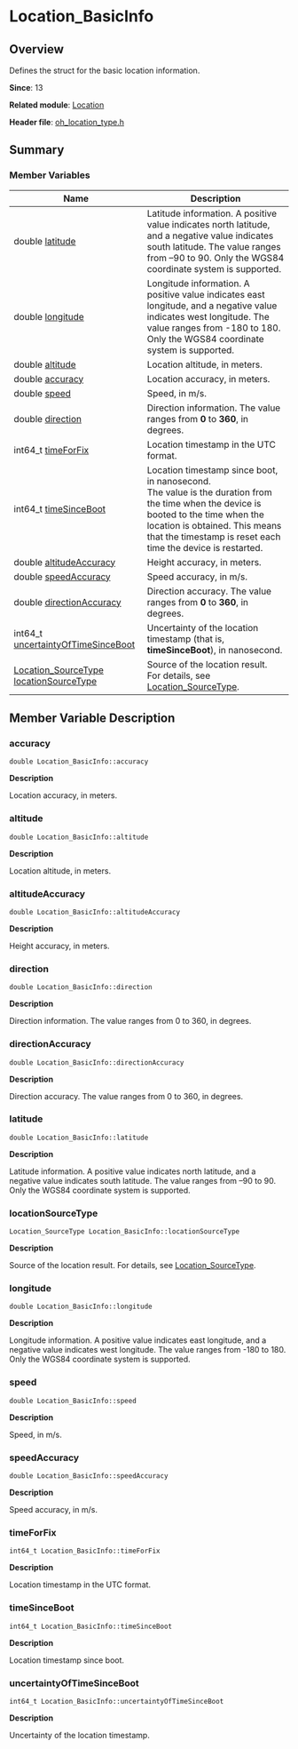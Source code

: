 # Location_BasicInfo


## Overview

Defines the struct for the basic location information.

**Since**: 13

**Related module**: [Location](_location.md)

**Header file**: [oh_location_type.h](oh__location__type_8h.md)

## Summary


### Member Variables

| Name| Description| 
| -------- | -------- |
| double [latitude](#latitude) | Latitude information. A positive value indicates north latitude, and a negative value indicates south latitude. The value ranges from –90 to 90. Only the WGS84 coordinate system is supported. | 
| double [longitude](#longitude) | Longitude information. A positive value indicates east longitude, and a negative value indicates west longitude. The value ranges from -180 to 180. Only the WGS84 coordinate system is supported. | 
| double [altitude](#altitude) | Location altitude, in meters. | 
| double [accuracy](#accuracy) | Location accuracy, in meters. | 
| double [speed](#speed) | Speed, in m/s. | 
| double [direction](#direction) | Direction information. The value ranges from **0** to **360**, in degrees. | 
| int64_t [timeForFix](#timeforfix) | Location timestamp in the UTC format. | 
| int64_t [timeSinceBoot](#timesinceboot) | Location timestamp since boot, in nanosecond.<br>The value is the duration from the time when the device is booted to the time when the location is obtained. This means that the timestamp is reset each time the device is restarted.<br>  | 
| double [altitudeAccuracy](#altitudeaccuracy) | Height accuracy, in meters. | 
| double [speedAccuracy](#speedaccuracy) | Speed accuracy, in m/s. | 
| double [directionAccuracy](#directionaccuracy) | Direction accuracy. The value ranges from **0** to **360**, in degrees. | 
| int64_t [uncertaintyOfTimeSinceBoot](#uncertaintyoftimesinceboot) | Uncertainty of the location timestamp (that is, **timeSinceBoot**), in nanosecond. | 
| [Location_SourceType](_location.md#location_sourcetype) [locationSourceType](#locationsourcetype) | Source of the location result.<br>For details, see [Location_SourceType](_location.md#location_sourcetype).| 


## Member Variable Description


### accuracy

```
double Location_BasicInfo::accuracy
```
**Description**

Location accuracy, in meters.


### altitude

```
double Location_BasicInfo::altitude
```
**Description**

Location altitude, in meters.


### altitudeAccuracy

```
double Location_BasicInfo::altitudeAccuracy
```
**Description**

Height accuracy, in meters.


### direction

```
double Location_BasicInfo::direction
```
**Description**

Direction information. The value ranges from 0 to 360, in degrees.


### directionAccuracy

```
double Location_BasicInfo::directionAccuracy
```
**Description**

Direction accuracy. The value ranges from 0 to 360, in degrees.


### latitude

```
double Location_BasicInfo::latitude
```
**Description**

Latitude information. A positive value indicates north latitude, and a negative value indicates south latitude. The value ranges from –90 to 90. Only the WGS84 coordinate system is supported.


### locationSourceType

```
Location_SourceType Location_BasicInfo::locationSourceType
```
**Description**

Source of the location result. For details, see [Location_SourceType](_location.md#location_sourcetype).


### longitude

```
double Location_BasicInfo::longitude
```
**Description**

Longitude information. A positive value indicates east longitude, and a negative value indicates west longitude. The value ranges from -180 to 180. Only the WGS84 coordinate system is supported.


### speed

```
double Location_BasicInfo::speed
```
**Description**

Speed, in m/s.


### speedAccuracy

```
double Location_BasicInfo::speedAccuracy
```
**Description**

Speed accuracy, in m/s.


### timeForFix

```
int64_t Location_BasicInfo::timeForFix
```
**Description**

Location timestamp in the UTC format.


### timeSinceBoot

```
int64_t Location_BasicInfo::timeSinceBoot
```
**Description**

Location timestamp since boot.


### uncertaintyOfTimeSinceBoot

```
int64_t Location_BasicInfo::uncertaintyOfTimeSinceBoot
```
**Description**

Uncertainty of the location timestamp.
